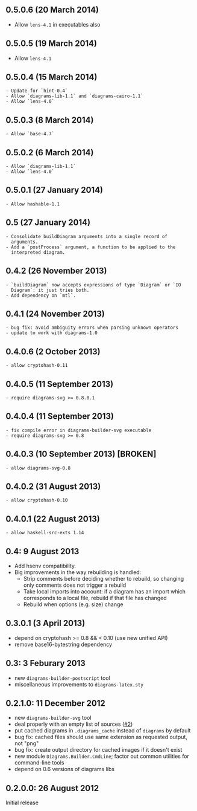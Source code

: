 0.5.0.6 (20 March 2014)
----------------------

  - Allow `lens-4.1` in executables also

0.5.0.5 (19 March 2014)
----------------------

  - Allow `lens-4.1`

0.5.0.4 (15 March 2014)
-----------------------

    - Update for `hint-0.4`
	- Allow `diagrams-lib-1.1` and `diagrams-cairo-1.1`
	- Allow `lens-4.0`

0.5.0.3 (8 March 2014)
----------------------

    - Allow `base-4.7`

0.5.0.2 (6 March 2014)
----------------------

    - Allow `diagrams-lib-1.1`
	- Allow `lens-4.0`

0.5.0.1 (27 January 2014)
-------------------------

    - Allow hashable-1.1

0.5 (27 January 2014)
---------------------

    - Consolidate buildDiagram arguments into a single record of
      arguments.
    - Add a `postProcess` argument, a function to be applied to the
      interpreted diagram.

0.4.2 (26 November 2013)
------------------------

    - `buildDiagram` now accepts expressions of type `Diagram` or `IO
      Diagram`: it just tries both.
    - Add dependency on `mtl`.

0.4.1 (24 November 2013)
------------------------

	- bug fix: avoid ambiguity errors when parsing unknown operators
    - update to work with diagrams-1.0

0.4.0.6 (2 October 2013)
------------------------

    - allow cryptohash-0.11

0.4.0.5 (11 September 2013)
---------------------------

    - require diagrams-svg >= 0.8.0.1

0.4.0.4 (11 September 2013)
---------------------------

    - fix compile error in diagrams-builder-svg executable
    - require diagrams-svg >= 0.8

0.4.0.3 (10 September 2013) [BROKEN]
------------------------------------

    - allow diagrams-svg-0.8

0.4.0.2 (31 August 2013)
------------------------

    - allow cryptohash-0.10

0.4.0.1 (22 August 2013)
------------------------

    - allow haskell-src-exts 1.14

0.4: 9 August 2013
------------------

* Add hsenv compatibility.
* Big improvements in the way rebuilding is handled:
    - Strip comments before deciding whether to rebuild, so
      changing only comments does not trigger a rebuild
    - Take local imports into account: if a diagram has an import
      which corresponds to a local file, rebuild if that file has
      changed
    - Rebuild when options (e.g. size) change

0.3.0.1 (3 April 2013)
----------------------

* depend on cryptohash >= 0.8 && < 0.10 (use new unified API)
* remove base16-bytestring dependency

0.3: 3 Feburary 2013
--------------------

+ new `diagrams-builder-postscript` tool
+ miscellaneous improvements to `diagrams-latex.sty`

0.2.1.0: 11 December 2012
-------------------------

+ new `diagrams-builder-svg` tool
+ deal properly with an empty list of sources ([\#2](https://github.com/diagrams/diagrams-builder/issues/2))
+ put cached diagrams in `.diagrams_cache` instead of `diagrams` by default
+ bug fix: cached files should use same extension as requested output, not "png"
+ bug fix: create output directory for cached images if it doesn't exist
+ new module `Diagrams.Builder.CmdLine`; factor out common utilities
  for command-line tools
+ depend on 0.6 versions of diagrams libs

0.2.0.0: 26 August 2012
-----------------------

Initial release
